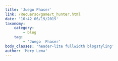 ```yaml
---
title: 'Juego Phaser'
link: /Recuerso/game/t_hunter.html
date: '16:42 06/19/2019'
taxonomy:
    category:
        - blog
    tag:
        - 'Juego  Phaser'
body_classes: 'header-lite fullwidth blogstyling'
author: 'Mery Lema'
---
```


